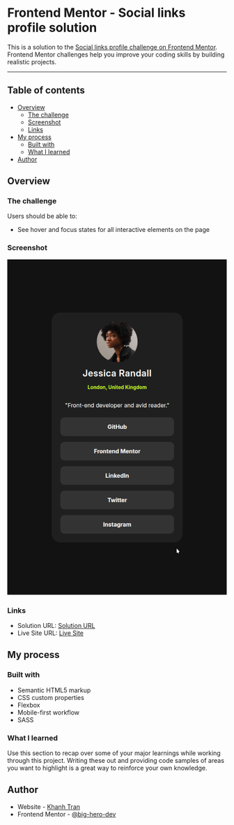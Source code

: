 # Frontend Mentor - Social links profile solution

This is a solution to the [Social links profile challenge on Frontend Mentor](https://www.frontendmentor.io/challenges/social-links-profile-UG32l9m6dQ). Frontend Mentor challenges help you improve your coding skills by building realistic projects.

---

## Table of contents

- [Overview](#overview)
  - [The challenge](#the-challenge)
  - [Screenshot](#screenshot)
  - [Links](#links)
- [My process](#my-process)
  - [Built with](#built-with)
  - [What I learned](#what-i-learned)
- [Author](#author)

## Overview

### The challenge

Users should be able to:

- See hover and focus states for all interactive elements on the page

### Screenshot
<div align="center">

![Social links profile](./assets/images/screenshot.png)

</div>

### Links

- Solution URL: [Solution URL](https://github.com/big-hero-dev/fm-challenges/tree/main/social-links-profile)
- Live Site URL: [Live Site](https://big-hero-dev.github.io/fm-challenges/social-links-profile/)

## My process

### Built with

- Semantic HTML5 markup
- CSS custom properties
- Flexbox
- Mobile-first workflow
- SASS

### What I learned

Use this section to recap over some of your major learnings while working through this project. Writing these out and providing code samples of areas you want to highlight is a great way to reinforce your own knowledge.

## Author

- Website - [Khanh Tran](https://github.com/big-hero-dev)
- Frontend Mentor - [@big-hero-dev](https://www.frontendmentor.io/profile/big-hero-dev)

